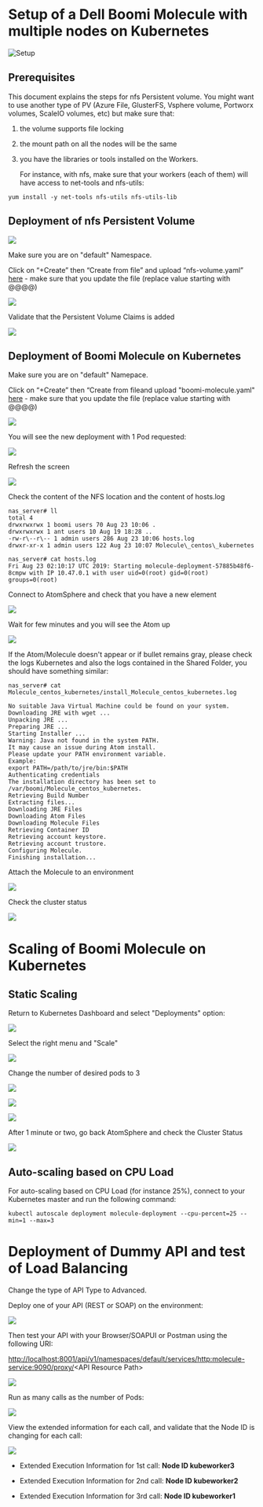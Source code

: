 # Setup of a Dell Boomi Molecule with multiple nodes on Kubernetes

![Setup](resources/k8s-boomi-molecule.png)

## Prerequisites

This document explains the steps for nfs Persistent volume. You might want to use another type of PV (Azure File, GlusterFS, Vsphere volume, Portworx volumes, ScaleIO volumes, etc) but make sure that:

1. the volume supports file locking 

2. the mount path on all the nodes will be the same

3. you have the libraries or tools installed on the Workers.

   For instance, with nfs, make sure that your workers (each of them) will have access to net-tools and nfs-utils:


```
yum install -y net-tools nfs-utils nfs-utils-lib
```

## Deployment of nfs Persistent Volume

![](resources/dashboard-welcome.png)

Make sure you are on "default" Namespace.

Click on “+Create” then “Create from file” and upload “nfs-volume.yaml” [here](molecule/nfs-volume.yaml?raw=true) - make sure that you update the file (replace value starting with @@@@)

![](resources/dashboard-createfromfile.png)

Validate that the Persistent Volume Claims is added

![](resources/dashboard-pvc.png)

## Deployment of Boomi Molecule on Kubernetes

Make sure you are on "default" Namepace.

Click on “+Create” then “Create from fileand upload "boomi-molecule.yaml" [here](molecule/boomi-molecule.yaml?raw=true) - make sure that you update the file (replace value starting with @@@@)

![](resources/dashboard-createfromfile2.png)

You will see the new deployment with 1 Pod requested:

![](resources/dashboard-deployment-pending.png)

Refresh the screen

![](resources/dashboard-deployment-done-1pod.png)

Check the content of the NFS location and the content of hosts.log

```
nas_server# ll
total 4
drwxrwxrwx 1 boomi users 70 Aug 23 10:06 .
drwxrwxrwx 1 ant users 10 Aug 19 18:28 ..
-rw-r\--r\-- 1 admin users 286 Aug 23 10:06 hosts.log
drwxr-xr-x 1 admin users 122 Aug 23 10:07 Molecule\_centos\_kubernetes
```

```
nas_server# cat hosts.log
Fri Aug 23 02:10:17 UTC 2019: Starting molecule-deployment-57885b48f6-8cmpw with IP 10.47.0.1 with user uid=0(root) gid=0(root) groups=0(root)
```


Connect to AtomSphere and check that you have a new element

![](resources/atomsphere_unattached.png)

Wait for few minutes and you will see the Atom up

![](resources/atomsphere_unattached_connected.png)

If the Atom/Molecule doesn't appear or if bullet remains gray, please check the logs Kubernetes and also the logs contained in the Shared Folder, you should have something similar:

```
nas_server# cat Molecule_centos_kubernetes/install_Molecule_centos_kubernetes.log

No suitable Java Virtual Machine could be found on your system.
Downloading JRE with wget ...
Unpacking JRE ...
Preparing JRE ...
Starting Installer ...
Warning: Java not found in the system PATH.
It may cause an issue during Atom install.
Please update your PATH environment variable.
Example:
export PATH=/path/to/jre/bin:$PATH
Authenticating credentials
The installation directory has been set to /var/boomi/Molecule_centos_kubernetes.
Retrieving Build Number
Extracting files...
Downloading JRE Files
Downloading Atom Files
Downloading Molecule Files
Retrieving Container ID
Retrieving account keystore.
Retrieving account trustore.
Configuring Molecule.
Finishing installation...
```
Attach the Molecule to an environment


![](resources/atomsphere_unattached_attached.png)

Check the cluster status

![](resources/atomsphere_cluster1.png)

# Scaling of Boomi Molecule on Kubernetes

## Static Scaling

Return to Kubernetes Dashboard and select "Deployments" option:

![](resources/dashboard-deployment-scale-welcome.png)

Select the right menu and "Scale"

![](resources/dashboard-deployment-scale-scale.png)

Change the number of desired pods to 3

![](resources/dashboard-deployment-scale-scale3.png)

![](resources/dashboard-deployment-scale-scale3-pending.png)

![](resources/dashboard-deployment-done.png)

After 1 minute or two, go back AtomSphere and check the Cluster Status

![](resources/atomsphere_cluster3.png)

## Auto-scaling based on CPU Load

For auto-scaling based on CPU Load (for instance 25%), connect to your Kubernetes master and run the following command:

```
kubectl autoscale deployment molecule-deployment --cpu-percent=25 --min=1 --max=3
```

# Deployment of Dummy API and test of Load Balancing

Change the type of API Type to Advanced.

Deploy one of your API (REST or SOAP) on the environment:

![](resources/atomsphere_deployment.png)



Then test your API with your Browser/SOAPUI or Postman using the following URI:

<http://localhost:8001/api/v1/namespaces/default/services/http:molecule-service:9090/proxy/>\<API Resource Path\>

![](resources/postman-test.png)

Run as many calls as the number of Pods:

![](resources/atomsphere-postman-calls.png)

View the extended information for each call, and validate that the Node ID is changing for each call:

![](resources/atomspheremenu-extended-info.png)

-   Extended Execution Information for 1st call: **Node ID kubeworker3**

-   Extended Execution Information for 2nd call: **Node ID kubeworker2**

-   Extended Execution Information for 3rd call: **Node ID kubeworker1**

